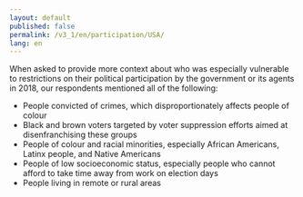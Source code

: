 ```yaml
---
layout: default
published: false
permalink: /v3_1/en/participation/USA/
lang: en
---
```


When asked to provide more context about who was especially vulnerable to restrictions on their political participation by the government or its agents in 2018, our respondents mentioned all of the following:
-	People convicted of crimes, which disproportionately affects people of colour
-	Black and brown voters targeted by voter suppression efforts aimed at disenfranchising these groups
-	People of colour and racial minorities, especially African Americans, Latinx people, and Native Americans
-	People of low socioeconomic status, especially people who cannot afford to take time away from work on election days
-	People living in remote or rural areas

